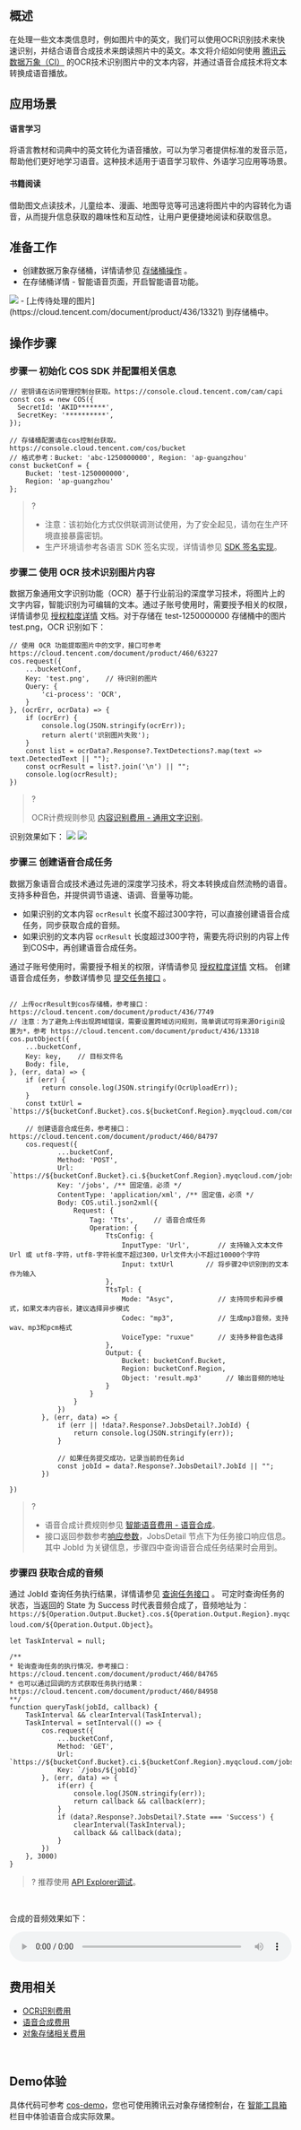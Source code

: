 ## 概述
在处理一些文本类信息时，例如图片中的英文，我们可以使用OCR识别技术来快速识别，并结合语音合成技术来朗读照片中的英文。本文将介绍如何使用 [腾讯云数据万象（CI）](https://cloud.tencent.com/document/product/460/84234) 的OCR技术识别图片中的文本内容，并通过语音合成技术将文本转换成语音播放。

## 应用场景

#### 语言学习
将语言教材和词典中的英文转化为语音播放，可以为学习者提供标准的发音示范，帮助他们更好地学习语音。这种技术适用于语音学习软件、外语学习应用等场景。

#### 书籍阅读
借助图文点读技术，儿童绘本、漫画、地图导览等可迅速将图片中的内容转化为语音，从而提升信息获取的趣味性和互动性，让用户更便捷地阅读和获取信息。

## 准备工作
- 创建数据万象存储桶，详情请参见 [存储桶操作](https://cloud.tencent.com/document/product/460/46483) 。
- 在存储桶详情 - 智能语音页面，开启智能语音功能。
<img src="https://qcloudimg.tencent-cloud.cn/raw/c877a118c9dde9fe5ba139f68cb32f8e.png" />
- [上传待处理的图片](https://cloud.tencent.com/document/product/436/13321) 到存储桶中。

## 操作步骤

### 步骤一 初始化 COS SDK 并配置相关信息

```plaintext
// 密钥请在访问管理控制台获取。https://console.cloud.tencent.com/cam/capi
const cos = new COS({
  SecretId: 'AKID*******',
  SecretKey: '**********',
});

// 存储桶配置请在cos控制台获取。https://console.cloud.tencent.com/cos/bucket
// 格式参考：Bucket: 'abc-1250000000', Region: 'ap-guangzhou'
const bucketConf = {
    Bucket: 'test-1250000000',
    Region: 'ap-guangzhou'
};
```

>?
>
>- 注意：该初始化方式仅供联调测试使用，为了安全起见，请勿在生产环境直接暴露密钥。
>- 生产环境请参考各语言 SDK 签名实现，详情请参见 [SDK 签名实现](https://cloud.tencent.com/document/product/436/7778#sdk-.E7.AD.BE.E5.90.8D.E5.AE.9E.E7.8E.B0)。

### 步骤二 使用 OCR 技术识别图片内容

数据万象通用文字识别功能（OCR）基于行业前沿的深度学习技术，将图片上的文字内容，智能识别为可编辑的文本。通过子账号使用时，需要授予相关的权限，详情请参见 [授权粒度详情](https://cloud.tencent.com/document/product/460/41741) 文档。对于存储在 test-1250000000 存储桶中的图片 test.png，OCR 识别如下：

```
// 使用 OCR 功能提取图片中的文字，接口可参考 https://cloud.tencent.com/document/product/460/63227
cos.request({
    ...bucketConf,
    Key: 'test.png',    // 待识别的图片
    Query: {
        'ci-process': 'OCR',  
    }
}, (ocrErr, ocrData) => {
    if (ocrErr) {
        console.log(JSON.stringify(ocrErr));
        return alert('识别图片失败');
    }
    const list = ocrData?.Response?.TextDetections?.map(text => text.DetectedText || "");
    const ocrResult = list?.join('\n') || "";
    console.log(ocrResult);
})
```

>?
>
> OCR计费规则参见 [内容识别费用 - 通用文字识别](https://cloud.tencent.com/document/product/460/58118#2af95fa4-09d4-4a93-b5a4-f49992ed886e)。

识别效果如下：
<img src="https://qcloudimg.tencent-cloud.cn/raw/6f3b168bc8ab6c8e921e726d73fa7320.png" />
<img src="https://qcloudimg.tencent-cloud.cn/raw/cbc5520440a81996ad696a413a0b87fb.png" />

### 步骤三 创建语音合成任务
数据万象语音合成技术通过先进的深度学习技术，将文本转换成自然流畅的语音。支持多种音色，并提供调节语速、语调、音量等功能。

- 如果识别的文本内容 `ocrResult` 长度不超过300字符，可以直接创建语音合成任务，同步获取合成的音频。
- 如果识别的文本内容 `ocrResult` 长度超过300字符，需要先将识别的内容上传到COS中，再创建语音合成任务。

通过子账号使用时，需要授予相关的权限，详情请参见 [授权粒度详情](https://cloud.tencent.com/document/product/460/41741) 文档。
创建语音合成任务，参数详情参见 [提交任务接口](https://cloud.tencent.com/document/product/436/85046) 。

```

// 上传ocrResult到cos存储桶，参考接口： https://cloud.tencent.com/document/product/436/7749
// 注意：为了避免上传出现跨域错误，需要设置跨域访问规则，简单调试可将来源Origin设置为*，参考 https://cloud.tencent.com/document/product/436/13318
cos.putObject({
    ...bucketConf,
    Key: key,    // 目标文件名
    Body: file,
}, (err, data) => {  
    if (err) {
        return console.log(JSON.stringify(OcrUploadErr));
    }
    const txtUrl = `https://${bucketConf.Bucket}.cos.${bucketConf.Region}.myqcloud.com/content.txt`;

    // 创建语音合成任务，参考接口：https://cloud.tencent.com/document/product/460/84797
    cos.request({
            ...bucketConf,
            Method: 'POST',
            Url:  `https://${bucketConf.Bucket}.ci.${bucketConf.Region}.myqcloud.com/jobs`,
            Key: '/jobs', /** 固定值，必须 */
            ContentType: 'application/xml', /** 固定值，必须 */
            Body: COS.util.json2xml({
                Request: {
                    Tag: 'Tts',     // 语音合成任务
                    Operation: {
                        TtsConfig: {
                            InputType: 'Url',       // 支持输入文本文件 Url 或 utf8-字符，utf8-字符长度不超过300，Url文件大小不超过10000个字符
                            Input: txtUrl        // 将步骤2中识别到的文本作为输入
                        },
                        TtsTpl: {
                            Mode: "Asyc",           // 支持同步和异步模式，如果文本内容长，建议选择异步模式
                            Codec: "mp3",           // 生成mp3音频，支持wav、mp3和pcm格式
                            VoiceType: "ruxue"      // 支持多种音色选择
                        },
                        Output: {
                            Bucket: bucketConf.Bucket,
                            Region: bucketConf.Region,
                            Object: 'result.mp3'      // 输出音频的地址
                        }
                    }
                }
            })            
        }, (err, data) => {
            if (err || !data?.Response?.JobsDetail?.JobId) {
                return console.log(JSON.stringify(err));
            }

            // 如果任务提交成功，记录当前的任务id
            const jobId = data?.Response?.JobsDetail?.JobId || "";
        })

})
```
>?
>
>- 语音合成计费规则参见 [智能语音费用 - 语音合成](https://cloud.tencent.com/document/product/460/81777#.E8.AF.AD.E9.9F.B3.E5.90.88.E6.88.90.E5.AE.9A.E4.BB.B7)。
>- 接口返回参数参考[响应参数](https://cloud.tencent.com/document/product/460/84797#.E5.93.8D.E5.BA.94)，JobsDetail 节点下为任务接口响应信息。其中 JobId 为关键信息，步骤四中查询语音合成任务结果时会用到。

### 步骤四 获取合成的音频

通过 JobId 查询任务执行结果，详情请参见 [查询任务接口](https://cloud.tencent.com/document/product/460/84765) 。
可定时查询任务的状态，当返回的 State 为 Success 时代表音频合成了，音频地址为：`https://${Operation.Output.Bucket}.cos.${Operation.Output.Region}.myqcloud.com/${Operation.Output.Object}`。

```
let TaskInterval = null;

/**
* 轮询查询任务的执行情况，参考接口： https://cloud.tencent.com/document/product/460/84765
* 也可以通过回调的方式获取任务执行结果：https://cloud.tencent.com/document/product/460/84958
**/
function queryTask(jobId, callback) {
    TaskInterval && clearInterval(TaskInterval);
    TaskInterval = setInterval(() => {
        cos.request({
            ...bucketConf,
            Method: 'GET',
            Url: `https://${bucketConf.Bucket}.ci.${bucketConf.Region}.myqcloud.com/jobs/${jobId}`,
            Key: `/jobs/${jobId}`          
        }, (err, data) => {
            if(err) {
                console.log(JSON.stringify(err));
                return callback && callback(err);
            }
            if (data?.Response?.JobsDetail?.State === 'Success') {
                clearInterval(TaskInterval);
                callback && callback(data);
            }
        })
    }, 3000)
}
```


>?
>推荐使用 [API Explorer调试](https://console.cloud.tencent.com/api/explorer?Product=cos&Version=2018-11-26&Action=DescribeMediaJob)。
<br>

合成的音频效果如下：

<audio src="https://cosbrowser-1253960454.file.myqcloud.com/sites/pr/tts-pr.mp3" id="video-result" controls="controls" style="display:block;width:100%"></audio>

## 费用相关
- [OCR识别费用](https://cloud.tencent.com/document/product/460/58118#2af95fa4-09d4-4a93-b5a4-f49992ed886e)
- [语音合成费用](https://cloud.tencent.com/document/product/460/81777#.E8.AF.AD.E9.9F.B3.E5.90.88.E6.88.90.E5.AE.9A.E4.BB.B7)
- [对象存储相关费用](https://cloud.tencent.com/document/product/436/53482)
<br>

## Demo体验
具体代码可参考 [cos-demo](https://github.com/tencentyun/cos-demo/blob/main/image-content-reader/index.html)，您也可使用腾讯云对象存储控制台，在 [智能工具箱](https://console.cloud.tencent.com/cos/toolbox/Tts) 栏目中体验语音合成实际效果。
